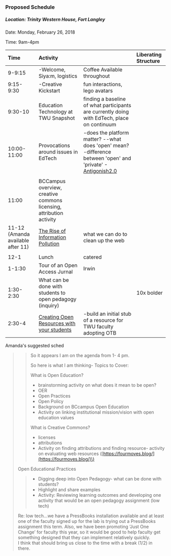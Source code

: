 ### Proposed Schedule

##### Location: Trinity Western House, Fort Langley

Date: Monday, February 26, 2018

Time: 9am-4pm

| Time | Activity |  | Liberating Structure |
| :--- | :--- | :--- | :--- |
| 9-9:15 | -Welcome, Siya:m, logistics | Coffee Available throughout |  |
| 9:15-9:30 | -Creative Kickstart | fun interactions, lego avatars |  |
| 9:30-10 | Education Technology at TWU Snapshot | finding a baseline of what participants are currently doing with EdTech, place on continuum |  |
| 10:00-11:00 | Provocations around issues in EdTech | -does the platform matter? --what does 'open' mean? -difference between 'open' and 'private' -[Antigonish2.0](https://er.educause.edu/articles/2017/5/antigonish-2-0-a-way-for-higher-ed-to-help-save-the-web) |  |
|  |  |  |  |
| 11:00 | BCCampus overview, creative commons licensing, attribution activity |  |  |
| 11-12 \(Amanda available after 11\) | [The Rise of Information Pollution](https://er.educause.edu/articles/2017/10/info-environmentalism-an-introduction) | what we can do to clean up the web |  |
|  |  |  |  |
| 12-1 | Lunch | catered |  |
| 1-1:30 | Tour of an Open Access Jurnal | Irwin |  |
| 1:30-2:30 | What can be done with students to open pedagogy \(inquiry\) |  | 10x bolder |
| 2:30-4 | [Creating Open Resources with your students](https://press.rebus.community/makingopentextbookswithstudents/) | -build an initial stub of a resource for TWU faculty adopting OTB |  |

Amanda's suggested sched

> > So it appears I am on the agenda from 1- 4 pm.
> >
> > So here is what I am thinking- Topics to Cover:
> >
> > What is Open Education?
> >
> > * brainstorming activity on what does it mean to be open?
> > * OER
> > * Open Practices
> > * Open Policy
> > * Background on BCcampus Open Education
> > * Activity on linking institutional mission/vision with open education values
> >
> > What is Creative Commons?
> >
> > * licenses
> > * attributions
> > * Activity on finding attributions and finding resource- activity on evaluating web resources \([https://fourmoves.blog/](https://fourmoves.blog/)\)
>
> Open Educational Practices
>
> > * Digging deep into Open Pedagogy- what can be done with students?
> > * Highlight and share examples
> > * Activity: Reviewing learning outcomes and developing one activity that would be an open pedagogy assignment \(low tech\)
>
> Re: low tech…we have a PressBooks installation available and at least one of the faculty signed up for the lab is trying out a PressBooks assignment this term. Also, we have been promoting ‘Just One Change’ for faculty this year, so it would be good to help faculty get something designed that they can implement relatively quickly.  
>  I think that should bring us close to the time with a break  \(1/2\) in there.



